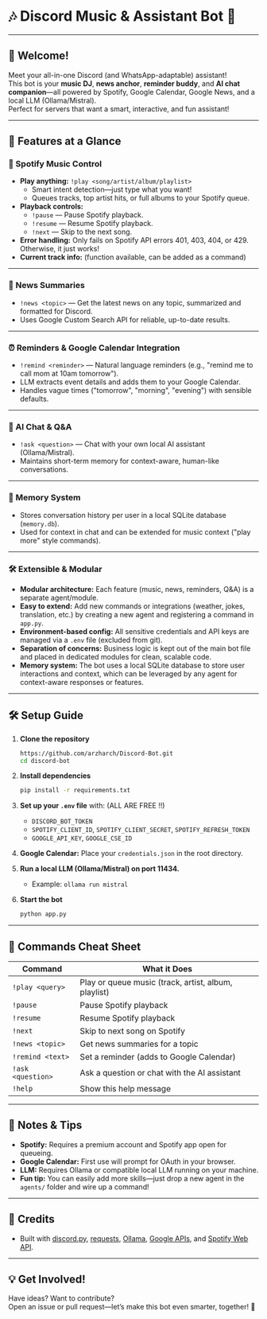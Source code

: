 # 🎶 Discord Music & Assistant Bot 🤖

---

## 👋 Welcome!

Meet your all-in-one Discord (and WhatsApp-adaptable) assistant!  
This bot is your **music DJ**, **news anchor**, **reminder buddy**, and **AI chat companion**—all powered by Spotify, Google Calendar, Google News, and a local LLM (Ollama/Mistral).  
Perfect for servers that want a smart, interactive, and fun assistant!

---

## 🚀 Features at a Glance

### 🎵 Spotify Music Control
- **Play anything:** `!play <song/artist/album/playlist>`
  - Smart intent detection—just type what you want!
  - Queues tracks, top artist hits, or full albums to your Spotify queue.
- **Playback controls:**
  - `!pause` — Pause Spotify playback.
  - `!resume` — Resume Spotify playback.
  - `!next` — Skip to the next song.
- **Error handling:** Only fails on Spotify API errors 401, 403, 404, or 429. Otherwise, it just works!
- **Current track info:** (function available, can be added as a command)

---

### 📰 News Summaries
- `!news <topic>` — Get the latest news on any topic, summarized and formatted for Discord.
- Uses Google Custom Search API for reliable, up-to-date results.

---

### ⏰ Reminders & Google Calendar Integration
- `!remind <reminder>` — Natural language reminders (e.g., "remind me to call mom at 10am tomorrow").
- LLM extracts event details and adds them to your Google Calendar.
- Handles vague times ("tomorrow", "morning", "evening") with sensible defaults.

---

### 💬 AI Chat & Q&A
- `!ask <question>` — Chat with your own local AI assistant (Ollama/Mistral).
- Maintains short-term memory for context-aware, human-like conversations.

---

### 🧠 Memory System
- Stores conversation history per user in a local SQLite database (`memory.db`).
- Used for context in chat and can be extended for music context ("play more" style commands).

---

### 🛠️ Extensible & Modular
- **Modular architecture:** Each feature (music, news, reminders, Q&A) is a separate agent/module.
- **Easy to extend:** Add new commands or integrations (weather, jokes, translation, etc.) by creating a new agent and registering a command in `app.py`.
- **Environment-based config:** All sensitive credentials and API keys are managed via a `.env` file (excluded from git).
- **Separation of concerns:** Business logic is kept out of the main bot file and placed in dedicated modules for clean, scalable code.
- **Memory system:** The bot uses a local SQLite database to store user interactions and context, which can be leveraged by any agent for context-aware responses or features.

---

## 🛠️ Setup Guide

1. **Clone the repository**
   ```sh
   https://github.com/arzharch/Discord-Bot.git
   cd discord-bot
   ```

2. **Install dependencies**
   ```sh
   pip install -r requirements.txt
   ```

3. **Set up your `.env` file** with:  (ALL ARE FREE !!)
   - `DISCORD_BOT_TOKEN`
   - `SPOTIFY_CLIENT_ID`, `SPOTIFY_CLIENT_SECRET`, `SPOTIFY_REFRESH_TOKEN`
   - `GOOGLE_API_KEY`, `GOOGLE_CSE_ID`

4. **Google Calendar:** Place your `credentials.json` in the root directory.

5. **Run a local LLM (Ollama/Mistral) on port 11434.**
   - Example: `ollama run mistral`

6. **Start the bot**
   ```sh
   python app.py
   ```

---

## 🤖 Commands Cheat Sheet

| Command            | What it Does                                              |
|--------------------|----------------------------------------------------------|
| `!play <query>`    | Play or queue music (track, artist, album, playlist)     |
| `!pause`           | Pause Spotify playback                                   |
| `!resume`          | Resume Spotify playback                                  |
| `!next`            | Skip to next song on Spotify                             |
| `!news <topic>`    | Get news summaries for a topic                           |
| `!remind <text>`   | Set a reminder (adds to Google Calendar)                 |
| `!ask <question>`  | Ask a question or chat with the AI assistant             |
| `!help`            | Show this help message                                   |

---


## 📝 Notes & Tips

- **Spotify:** Requires a premium account and Spotify app open for queueing.
- **Google Calendar:** First use will prompt for OAuth in your browser.
- **LLM:** Requires Ollama or compatible local LLM running on your machine.
- **Fun tip:** You can easily add more skills—just drop a new agent in the `agents/` folder and wire up a command!

---

## 🙏 Credits

- Built with [discord.py](https://discordpy.readthedocs.io/), [requests](https://docs.python-requests.org/), [Ollama](https://ollama.com/), [Google APIs](https://developers.google.com/), and [Spotify Web API](https://developer.spotify.com/documentation/web-api/).

---

## 💡 Get Involved!

Have ideas? Want to contribute?  
Open an issue or pull request—let’s make this bot even smarter, together! 🚀
